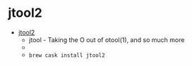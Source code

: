 # jtool2
- [jtool2](http://newosxbook.com/tools/jtool.html)
  -  jtool - Taking the O out of otool(1), and so much more
  - 
  - `brew cask install jtool2`
